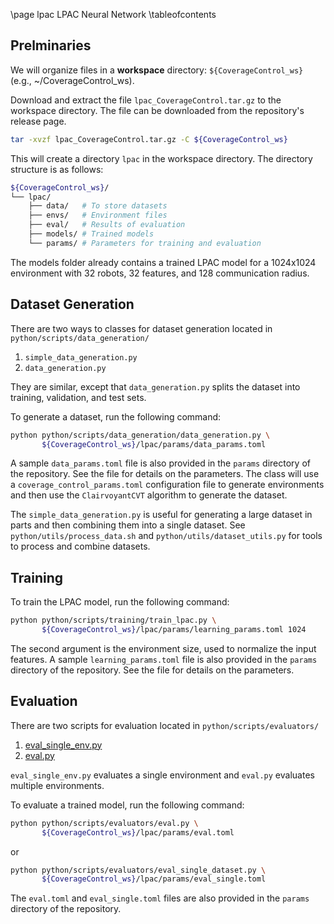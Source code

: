 \page lpac LPAC Neural Network
\tableofcontents

## Prelminaries
We will organize files in a **workspace** directory: `${CoverageControl_ws}` (e.g., ~/CoverageControl\_ws).

Download and extract the file `lpac_CoverageControl.tar.gz` to the workspace directory.
The file can be downloaded from the repository's release page.
```bash
tar -xvzf lpac_CoverageControl.tar.gz -C ${CoverageControl_ws}
```
This will create a directory `lpac` in the workspace directory.
The directory structure is as follows:
```bash
${CoverageControl_ws}/
└── lpac/
    ├── data/   # To store datasets
    ├── envs/   # Environment files
    ├── eval/   # Results of evaluation
    ├── models/ # Trained models
    └── params/ # Parameters for training and evaluation
```

The models folder already contains a trained LPAC model for a 1024x1024 environment with 32 robots, 32 features, and 128 communication radius.

## Dataset Generation

There are two ways to classes for dataset generation located in `python/scripts/data_generation/`
1. `simple_data_generation.py`
2. `data_generation.py`

They are similar, except that `data_generation.py` splits the dataset into training, validation, and test sets.

To generate a dataset, run the following command:
```bash
python python/scripts/data_generation/data_generation.py \
       ${CoverageControl_ws}/lpac/params/data_params.toml
```

A sample `data_params.toml` file is also provided in the `params` directory of the repository.
See the file for details on the parameters.
The class will use a `coverage_control_params.toml` configuration file to generate environments and then use the `ClairvoyantCVT` algorithm to generate the dataset.

The `simple_data_generation.py` is useful for generating a large dataset in parts and then combining them into a single dataset.
See `python/utils/process_data.sh` and `python/utils/dataset_utils.py` for tools to process and combine datasets.

## Training

To train the LPAC model, run the following command:
```bash
python python/scripts/training/train_lpac.py \
       ${CoverageControl_ws}/lpac/params/learning_params.toml 1024
```

The second argument is the environment size, used to normalize the input features.
A sample `learning_params.toml` file is also provided in the `params` directory of the repository. See the file for details on the parameters.

## Evaluation
There are two scripts for evaluation located in `python/scripts/evaluators/`
1. [eval_single_env.py](python/scripts/evaluators/eval_single_env.py)
2. [eval.py](python/scripts/evaluators/eval.py)

`eval_single_env.py` evaluates a single environment and `eval.py` evaluates multiple environments.

To evaluate a trained model, run the following command:
```bash
python python/scripts/evaluators/eval.py \
       ${CoverageControl_ws}/lpac/params/eval.toml
```
or
```bash
python python/scripts/evaluators/eval_single_dataset.py \
       ${CoverageControl_ws}/lpac/params/eval_single.toml
```

The `eval.toml` and `eval_single.toml` files are also provided in the `params` directory of the repository.
